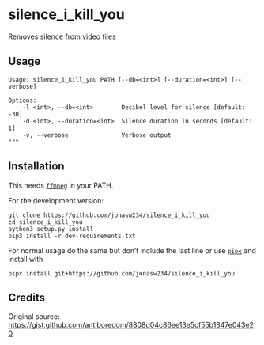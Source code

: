 # silence_i_kill_you

Removes silence from video files

## Usage
```
Usage: silence_i_kill_you PATH [--db=<int>] [--duration=<int>] [--verbose]

Options:
    -l <int>, --db=<int>        Decibel level for silence [default: -30]
    -d <int>, --duration=<int>  Silence duration in seconds [default: 1]
    -v, --verbose               Verbose output
"""
```

## Installation
This needs [`ffmpeg`](https://ffmpeg.org/) in your PATH.

For the development version:
```
git clone https://github.com/jonasw234/silence_i_kill_you
cd silence_i_kill_you
python3 setup.py install
pip3 install -r dev-requirements.txt
```
For normal usage do the same but don’t include the last line or use [`pipx`](https://pypi.org/project/pipx/) and install with
```
pipx install git+https://github.com/jonasw234/silence_i_kill_you
```

## Credits
Original source: https://gist.github.com/antiboredom/8808d04c86ee13e5cf55b1347e043e20
